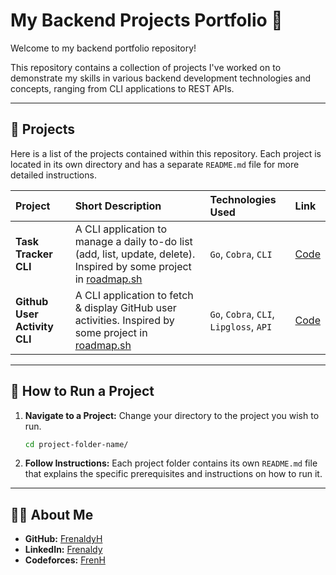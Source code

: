# My Backend Projects Portfolio 🚀

Welcome to my backend portfolio repository!

This repository contains a collection of projects I've worked on to demonstrate my skills in various backend development technologies and concepts, ranging from CLI applications to REST APIs.

---

## 📂 Projects

Here is a list of the projects contained within this repository. Each project is located in its own directory and has a separate `README.md` file for more detailed instructions.

| Project | Short Description | Technologies Used | Link |
| :--- | :--- | :--- | :--- |
| **Task Tracker CLI** | A CLI application to manage a daily to-do list (add, list, update, delete). Inspired by some project in [roadmap.sh](https://roadmap.sh/projects/task-tracker) | `Go`, `Cobra`, `CLI` | [Code](./task_tracker/) |
| **Github User Activity CLI** | A CLI application to fetch & display GitHub user activities. Inspired by some project in [roadmap.sh](https://roadmap.sh/projects/github-user-activity) | `Go`, `Cobra`, `CLI`, `Lipgloss`, `API` | [Code](./github_user_activity/) |

---

## 📖 How to Run a Project

1.  **Navigate to a Project:** Change your directory to the project you wish to run.
    ```bash
    cd project-folder-name/
    ```
2.  **Follow Instructions:** Each project folder contains its own `README.md` file that explains the specific prerequisites and instructions on how to run it.

---

## 👨‍💻 About Me

* **GitHub:** [FrenaldyH](https://github.com/FrenaldyH)
* **LinkedIn:** [Frenaldy](www.linkedin.com/in/frenaldyh)
* **Codeforces:** [FrenH](https://codeforces.com/profile/FrenH)
